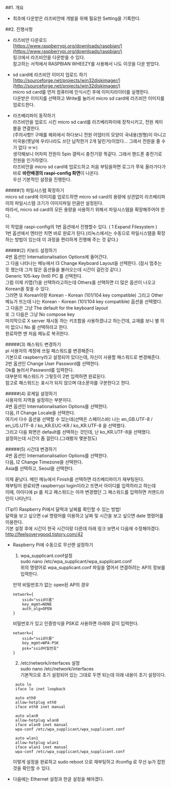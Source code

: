 ##1. 개요  
- 최초에 다운받은 라즈비안에 개발을 위해 필요한 Setting을 기록한다.  

##2. 진행사항  
- 라즈비안 다운로드  
[https://www.raspberrypi.org/downloads/raspbian/](https://www.raspberrypi.org/downloads/raspbian/)  
링크에서 라즈비안을 다운받을 수 있다.  
참고하는 서적에서 RASPBIAN WHEEZY를 사용해서 나도 이것을 다운 받았다.  

- sd card에 라즈비안 이미지 업로드 하기  
[http://sourceforge.net/projects/win32diskimager/](http://sourceforge.net/projects/win32diskimager/)  
micro sd card를 먼저 컴퓨터에 인식시킨 후에 이미지라이터를 실행한다.  
다운받은 이미지를 선택하고 Write를 눌러서 micro sd card에 라즈비안 이미지를 업로드한다.  

- 라즈베리파이 동작하기  
라즈비안을 업로드 시킨 micro sd card를 라즈베리파이에 장착시키고, 전원 케이블을 연결한다.  
(주의사항!! 구매를 해외에서 하다보니 전원 어댑터의 모양이 국내용(원형)이 아니고 미국용(옛날에 우리나라도 쓰던 납작한거 2개 달린거)이었다... 그래서 전원을 줄 수가 없다 ㅠㅠ)  
생각해보니 어차피 전원이 5pin 갤럭시 충전기랑 똑같다. 그래서 핸드폰 충전기로 전원을 인가하였다.  
라즈비안을 micro sd card에 업로드하고 처음 부팅을하면 로그가 쭈욱 올라가다가 바로 **바란배경의 raspi-config 화면**이 나온다.  
우선 기본적인 설정을 진행한다.  

#####(1) 파일시스템 확장하기  
micro sd card에 이미지를 업로드하면 micro sd card의 용량에 상관없이 라즈베리파이의 파일시스템 크기가 이미지파일 만큼만 설정된다.  
따라서, micro sd card의 모든 용량을 사용하기 위해서 파일시스템을 확장해주어야 한다.  

이 작업을 raspi-config의 1번 옵션에서 진행할수 있다.  ( 1 Expand Filesystem )  
1번 옵션에서 엔터만 치면 바로 완료가 된다.(리눅스에서는 수동으로 파일시스템을 확장하는 방법이 있는데 이 과정을 편리하게 진행해 주는 것 같다.)  

#####(2) 키보드 설정하기  
4번 옵션인 Internationalisation Options에 들어간다.  
그 다음 나타나는 메뉴에서 I3 Change Keyboard Layout을 선택한다. (잠시 멈추는 듯 했는데 그저 많은 옵션들을 불러오는데 시간이 걸린것 같다.)  
Generic 105-key (Intl) PC 를 선택한다.  
그럼 이제 키맵(?)을 선택하라고하는데 Others를 선택하면 더 많은 옵션이 나오고 Korean을 찾을 수 있다.  
그러면 또 Korean이랑 Korean - Korean (101/104 key compatible) 그리고 Other 메뉴가 뜨는데 나는 Korean - Korean (101/104 key compatible) 옵션을 선택했다.  
그 다음은 그냥 The default for the keyboard layout  
또 그 다음은 그냥 No compose key  
마지막으로 X server 재시동 하는 키조합을 사용하겠냐고 하는건데, 교재를 보니 별 의미 없으니 No 를 선택하라고 한다.  
완료하면 맨 처음 메뉴로 복귀한다.  

#####(3) 패스워드 변경하기  
pi 사용자의 계정에 쓰일 패스워드를 변경해준다.  
기본으로 raspberry라고 설정되어 있다는데, 자신이 사용할 패스워드로 변경해준다.  
2번 옵션인 Change User Password를 선택한다.  
Ok를 눌러서 Password를 입력한다.  
대부분의 패스워드가 그렇듯이 2번 입력하면 완료된다.  
참고로 패스워드는 표시가 되지 않으며 대소문자를 구분한다고 한다.  

#####(4) 로케일 설정하기  
사용자의 지역을 설정하는 부분이다.  
4번 옵션인 Internationalisation Options를 선택한다.  
다음, I1 Change Locale을 선택한다.  
여기서 다수 옵션을 선택할 수 있는데(선택은 스페이스바) 나는 en_GB.UTF-8 / en_US.UTF-8 / ko_KR.EUC-KR / ko_KR.UTF-8 을 선택했다.  
그리고 다음 화면은 default를 선택하는 것인데, 난 ko_KR.UTF-8을 선택했다.  
설정하는데 시간이 좀 걸린다.(그래봤자 몇분정도)  

#####(5) 시간대 변경하기  
4번 옵션인 Internationalisation Options를 선택한다.  
다음, I2 Change Timezone을 선택한다.  
Asia를 선택하고, Seoul을 선택한다.  

이제 끝났다. 메인 메뉴에서 Finish를 선택하면 라즈베리파이가 재부팅된다.  
재부팅이 완료되면 raspberrypi login이라고 뜨면서 아이디를 입력하라고 하는데  
이때, 아이디에 pi 를 치고 패스워드는 아까 변경했던 그 패스워드를 입력하면 커맨드라인이 나타난다.  

(Tip!!) Raspberry Pi에서 달력과 날짜를 확인할 수 있는 방법!  
달력을 보고 싶으면 cal 명령어를 이용하고 날짜 및 시간을 보고 싶으면 date 명령어를 이용한다.  
기본 설정 후에 시간이 한국 시간이랑 다른데 아래 링크 보면서 다음에 수정해야겠다.  
http://feelsoverygood.tistory.com/42  

- Raspberry Pi에 수동으로 무선랜 설정하기  

    1) wpa_supplicant.conf설정  
    sudo nano /etc/wpa_supplicant/wpa_supplicant.conf  
    위의 명령어로 wpa_supplicant.conf 파일을 열어서 연결하려는 AP의 정보를 입력한다.  
    
    만약 비밀번호가 없는 open된 AP의 경우  
    ```
    network={  
        ssid="ssid이름"  
        key_mgmt=NONE  
        auth_alg=OPEN  
    }  
    ```

    비밀번호가 있고 인증방식을 PSK로 사용하면 아래와 같이 입력한다.  
    ```
    network={  
        ssid="ssid이름"  
        key_mgmt=WPA-PSK  
        psk="ssid비밀번호"  
    }  
    ```
    
    2) /etc/network/interfaces 설정  
    sudo nano /etc/network/interfaces  
    기본적으로 초기 설정되어 있는 그대로 두면 되는데 아래 내용이 초기 설정이다.  
    ```
     auto lo
     iface lo inet loopback
     
     auto eth0
     allow-hotplug eth0
     iface eth0 inet manual
     
     auto wlan0
     allow-hotplug wlan0
     iface wlan0 inet manual
     wpa-conf /etc/wpa_supplicant/wpa_supplicant.conf
     
     auto wlan1
     allow-hotplug wlan1
     iface wlan1 inet manual
     wpa-conf /etc/wpa_supplicant/wpa_supplicant.conf
    ```

    이렇게 설정을 완료하고 sudo reboot 으로 재부팅하고 ifconfig 로 무선 ip가 잡힌것을 확인할 수 있다.  
    
- 다음에는 Ethernet 설정과 한글 설정을 해야겠다.  
